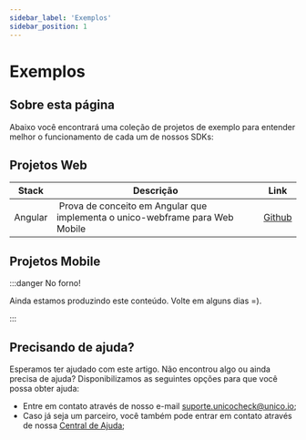 ```yaml
---
sidebar_label: 'Exemplos'
sidebar_position: 1
---
```


# Exemplos

## Sobre esta página

Abaixo você encontrará uma coleção de projetos de exemplo para entender melhor o funcionamento de cada um de nossos SDKs:

## Projetos Web

| Stack  | Descrição  | Link |
|--------------------|---------|----------|
| Angular | Prova de conceito em Angular que implementa o unico-webframe para Web Mobile | [Github](https://github.com/acesso-io/unico-webframe-poc-angular) |

## Projetos Mobile

:::danger No forno!

Ainda estamos produzindo este conteúdo. Volte em alguns dias =).

:::

## Precisando de ajuda?

Esperamos ter ajudado com este artigo. Não encontrou algo ou ainda precisa de ajuda? Disponibilizamos as seguintes opções para que você possa obter ajuda:

- Entre em contato através de nosso e-mail [suporte.unicocheck@unico.io](mailto:suporte.unicocheck@unico.io);
- Caso já seja um parceiro, você também pode entrar em contato através de nossa [Central de Ajuda](https://ajuda.unico.io/hc/pt-br/categories/360002344171);